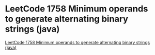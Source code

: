 # LeetCode 1758 Minimum operands to generate alternating binary strings (java)
[LeetCode 1758 Minimum operands to generate alternating binary strings (java)](https://aiwithcloud.com/2022/09/16/leetcode_1758_minimum_operands_to_generate_alternating_binary_strings_java/)